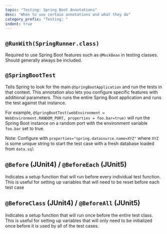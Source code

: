 ```yaml
---
topic: "Testing: Spring Boot Annotations"
desc: "When to use certain annotations and what they do"
category_prefix: "Testing: "
indent: true
---
```


## `@RunWith(SpringRunner.class)`
Required to use Spring Boot features such as `@MockBean` in testing classes. Should generally always be included.

## `@SpringBootTest`
Tells Spring to look for the main `@SpringBootApplication` and run the tests in that context. This annotation also lets you configure specific features with additional parameters. This runs the entire Spring Boot application and runs the test against that instance.

For example, `@SpringBootTest(webEnvironment = WebEnvironment.RANDOM_PORT, properties = foo.bar=true)` will run the Spring Boot instance on a random port with the environment variable `foo.bar` set to true.


Note: Configure with `properties="spring.datasource.name=XYZ"` where `XYZ` is some unique string to start the test case with a fresh database loaded from `data.sql`

## `@Before` (JUnit4) / `@BeforeEach` (JUnit5)
Indicates a setup function that will run before every individual test function. This is useful for setting up variables that will need to be reset before each test case

## `@BeforeClass` (JUnit4) / `@BeforeAll` (JUnit5)
Indicates a setup function that will run once before the entire test class. This is useful for setting up variables that will only need to be initialized once before it is used by all of the test cases.